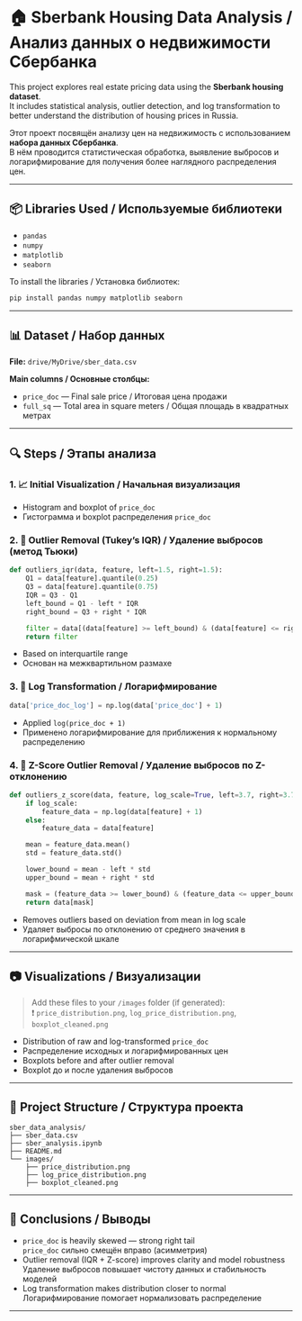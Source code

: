 # 🏠 Sberbank Housing Data Analysis / Анализ данных о недвижимости Сбербанка

This project explores real estate pricing data using the **Sberbank housing dataset**.  
It includes statistical analysis, outlier detection, and log transformation to better understand the distribution of housing prices in Russia.

Этот проект посвящён анализу цен на недвижимость с использованием **набора данных Сбербанка**.  
В нём проводится статистическая обработка, выявление выбросов и логарифмирование для получения более наглядного распределения цен.

---

## 📦 Libraries Used / Используемые библиотеки

- `pandas`
- `numpy`
- `matplotlib`
- `seaborn`

To install the libraries / Установка библиотек:

```bash
pip install pandas numpy matplotlib seaborn
```

---

## 📊 Dataset / Набор данных

**File:** `drive/MyDrive/sber_data.csv`

**Main columns / Основные столбцы:**
- `price_doc` — Final sale price / Итоговая цена продажи
- `full_sq` — Total area in square meters / Общая площадь в квадратных метрах

---

## 🔍 Steps / Этапы анализа

### 1. 📈 Initial Visualization / Начальная визуализация

- Histogram and boxplot of `price_doc`  
- Гистограмма и boxplot распределения `price_doc`

### 2. 🧹 Outlier Removal (Tukey’s IQR) / Удаление выбросов (метод Тьюки)

```python
def outliers_iqr(data, feature, left=1.5, right=1.5):
    Q1 = data[feature].quantile(0.25)
    Q3 = data[feature].quantile(0.75)
    IQR = Q3 - Q1
    left_bound = Q1 - left * IQR
    right_bound = Q3 + right * IQR

    filter = data[(data[feature] >= left_bound) & (data[feature] <= right_bound)]
    return filter
```

- Based on interquartile range  
- Основан на межквартильном размахе

### 3. 🔢 Log Transformation / Логарифмирование

```python
data['price_doc_log'] = np.log(data['price_doc'] + 1)
```

- Applied `log(price_doc + 1)`  
- Применено логарифмирование для приближения к нормальному распределению

### 4. 🧮 Z-Score Outlier Removal / Удаление выбросов по Z-отклонению

```python
def outliers_z_score(data, feature, log_scale=True, left=3.7, right=3.7):
    if log_scale:
        feature_data = np.log(data[feature] + 1)
    else:
        feature_data = data[feature]

    mean = feature_data.mean()
    std = feature_data.std()

    lower_bound = mean - left * std
    upper_bound = mean + right * std

    mask = (feature_data >= lower_bound) & (feature_data <= upper_bound)
    return data[mask]
```

- Removes outliers based on deviation from mean in log scale  
- Удаляет выбросы по отклонению от среднего значения в логарифмической шкале

---

## 📷 Visualizations / Визуализации

> Add these files to your `/images` folder (if generated):  
> ❗ `price_distribution.png`, `log_price_distribution.png`, `boxplot_cleaned.png`

- Distribution of raw and log-transformed `price_doc`  
- Распределение исходных и логарифмированных цен  
- Boxplots before and after outlier removal  
- Boxplot до и после удаления выбросов

---

## 📁 Project Structure / Структура проекта

```
sber_data_analysis/
├── sber_data.csv
├── sber_analysis.ipynb
├── README.md
└── images/
    ├── price_distribution.png
    ├── log_price_distribution.png
    ├── boxplot_cleaned.png
```

---

## 🧠 Conclusions / Выводы

- `price_doc` is heavily skewed — strong right tail  
  `price_doc` сильно смещён вправо (асимметрия)
- Outlier removal (IQR + Z-score) improves clarity and model robustness  
  Удаление выбросов повышает чистоту данных и стабильность моделей
- Log transformation makes distribution closer to normal  
  Логарифмирование помогает нормализовать распределение

---
